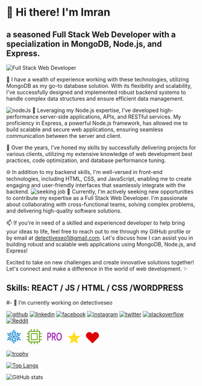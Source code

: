 # 👋 Hi there! I'm Imran
##  a seasoned Full Stack Web Developer with a specialization in MongoDB, Node.js, and Express.
![Full Stack Web Developer](https://images.alphacoders.com/121/1218911.jpg)

 💼 I have a wealth of experience working with these technologies, utilizing MongoDB as my go-to database solution. With its flexibility and scalability, I've successfully designed and implemented robust backend systems to handle complex data structures and ensure efficient data management.

![nodeJs](https://lh6.googleusercontent.com/x-jLCeDz1W_XZiXfXSlt6ePtqF1ymL_pGYB2tITt07TGalIPL7m23cVOxyvisUgjhlAC8FR4Wk-oRexfS61Ykf01wIXQHNcfYz1jA_rOaHWNCtmlQQBWB32pKKyjt-G7I5sEMsbp4G7TKVqewQ)
 🚀 Leveraging my Node.js expertise, I've developed high-performance server-side applications, APIs, and RESTful services. My proficiency in Express, a powerful Node.js framework, has allowed me to build scalable and secure web applications, ensuring seamless communication between the server and client.

 💪 Over the years, I've honed my skills by successfully delivering projects for various clients, utilizing my extensive knowledge of web development best practices, code optimization, and database performance tuning.

 🌐 In addition to my backend skills, I'm well-versed in front-end technologies, including HTML, CSS, and JavaScript, enabling me to create engaging and user-friendly interfaces that seamlessly integrate with the backend.
![seeking job](https://media.licdn.com/dms/image/D5612AQFB8-kQNIOFFg/article-cover_image-shrink_720_1280/0/1677204854726?e=2147483647&v=beta&t=aqrqxzVEc_p0zOqbvvQGWfQPkpP1DT3XRMNgQNASHxs)
 🌟 Currently, I'm actively seeking new opportunities to contribute my expertise as a Full Stack Web Developer. I'm passionate about collaborating with cross-functional teams, solving complex problems, and delivering high-quality software solutions.

 📫 If you're in need of a skilled and experienced developer to help bring your ideas to life, feel free to reach out to me through my GitHub profile or by email at detectiveseo1@gmail.com. Let's discuss how I can assist you in building robust and scalable web applications using MongoDB, Node.js, and Express!

 Excited to take on new challenges and create innovative solutions together! Let's connect and make a difference in the world of web development. ✨

## Skills: REACT / JS / HTML / CSS /WORDPRESS

#- 🔭 I’m currently working on detectiveseo


[<img src='https://cdn.jsdelivr.net/npm/simple-icons@3.0.1/icons/github.svg' alt='github' height='40'>](https://github.com/detectiveseo)  [<img src='https://cdn.jsdelivr.net/npm/simple-icons@3.0.1/icons/linkedin.svg' alt='linkedin' height='40'>](https://www.linkedin.com/in/detectiveseo/)  [<img src='https://cdn.jsdelivr.net/npm/simple-icons@3.0.1/icons/facebook.svg' alt='facebook' height='40'>](https://www.facebook.com/detectiveseo1)  [<img src='https://cdn.jsdelivr.net/npm/simple-icons@3.0.1/icons/instagram.svg' alt='instagram' height='40'>](https://www.instagram.com/detectiveseo/)  [<img src='https://cdn.jsdelivr.net/npm/simple-icons@3.0.1/icons/twitter.svg' alt='twitter' height='40'>](https://twitter.com/detectiveseo)  [<img src='https://cdn.jsdelivr.net/npm/simple-icons@3.0.1/icons/stackoverflow.svg' alt='stackoverflow' height='40'>](https://stackoverflow.com/users/detectiveseo)  [<img src='https://cdn.jsdelivr.net/npm/simple-icons@3.0.1/icons/reddit.svg' alt='Reddit' height='40'>](https://www.reddit.com/user/detectiveseo)  

<a href='https://archiveprogram.github.com/'><img src='https://raw.githubusercontent.com/acervenky/animated-github-badges/master/assets/acbadge.gif' width='40' height='40'></a> <a href='https://docs.github.com/en/developers'><img src='https://raw.githubusercontent.com/acervenky/animated-github-badges/master/assets/devbadge.gif' width='40' height='40'></a> <a href='https://github.com/pricing'><img src='https://raw.githubusercontent.com/acervenky/animated-github-badges/master/assets/pro.gif' width='40' height='40'></a> <a href='https://stars.github.com/'><img src='https://raw.githubusercontent.com/acervenky/animated-github-badges/master/assets/starbadge.gif' width='35' height='35'></a> <a href='https://docs.github.com/en/github/supporting-the-open-source-community-with-github-sponsors'><img src='https://raw.githubusercontent.com/acervenky/animated-github-badges/master/assets/sponsorbadge.gif' width='35' height='35'></a> 

[![trophy](https://github-profile-trophy.vercel.app/?username=detectiveseo)](https://github.com/ryo-ma/github-profile-trophy)

[![Top Langs](https://github-readme-stats.vercel.app/api/top-langs/?username=detectiveseo)](https://github.com/anuraghazra/github-readme-stats)

![GitHub stats](https://github-readme-stats.vercel.app/api?username=detectiveseo&show_icons=true&count_private=true)  

